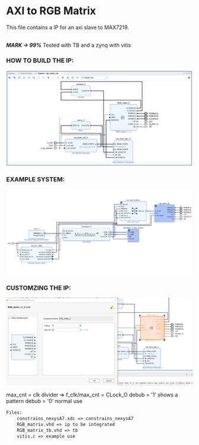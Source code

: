 # AXI to RGB Matrix
This file contains a IP for an axi slave to MAX7219.<br>
<br>

***MARK -> 99%***
Tested with TB and a zynq with vitis

### HOW TO BUILD THE IP:
![IP](top_rgb_matrix.png)

### EXAMPLE SYSTEM:
![IP](example_bd.png)

### CUSTOMZING THE IP:
![IP](customizing_ip.png)

max_cnt = clk divider => f_clk/max_cnt = CLock_O
debub = '1' shows a pattern
debub = '0' normal use

```
Files:
    constrains_nexysA7.xdc => constrains_nexysA7
    RGB_matrix.vhd => ip to be integrated
    RGB_matrix_tb.vhd => tb
    vitis.c => example use
```

<br>
